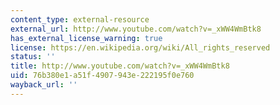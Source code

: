 ```yaml
---
content_type: external-resource
external_url: http://www.youtube.com/watch?v=_xWW4WmBtk8
has_external_license_warning: true
license: https://en.wikipedia.org/wiki/All_rights_reserved
status: ''
title: http://www.youtube.com/watch?v=_xWW4WmBtk8
uid: 76b380e1-a51f-4907-943e-222195f0e760
wayback_url: ''
---
```

